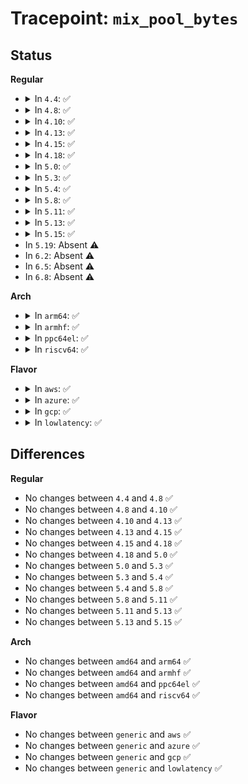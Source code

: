 # Tracepoint: <code>mix_pool_bytes</code>

## Status
<b>Regular</b>
<ul>
<li>
<details>
<summary>In <code>4.4</code>: ✅</summary>

Event:

```c
struct trace_event_raw_random__mix_pool_bytes {
    struct trace_entry ent;
    const char *pool_name;
    int bytes;
    long unsigned int IP;
    char __data[0];
};
```
Function:

```c
void trace_event_raw_event_random__mix_pool_bytes(void *__data, const char *pool_name, int bytes, long unsigned int IP);
```
</details>
</li>
<li>
<details>
<summary>In <code>4.8</code>: ✅</summary>

Event:

```c
struct trace_event_raw_random__mix_pool_bytes {
    struct trace_entry ent;
    const char *pool_name;
    int bytes;
    long unsigned int IP;
    char __data[0];
};
```
Function:

```c
void trace_event_raw_event_random__mix_pool_bytes(void *__data, const char *pool_name, int bytes, long unsigned int IP);
```
</details>
</li>
<li>
<details>
<summary>In <code>4.10</code>: ✅</summary>

Event:

```c
struct trace_event_raw_random__mix_pool_bytes {
    struct trace_entry ent;
    const char *pool_name;
    int bytes;
    long unsigned int IP;
    char __data[0];
};
```
Function:

```c
void trace_event_raw_event_random__mix_pool_bytes(void *__data, const char *pool_name, int bytes, long unsigned int IP);
```
</details>
</li>
<li>
<details>
<summary>In <code>4.13</code>: ✅</summary>

Event:

```c
struct trace_event_raw_random__mix_pool_bytes {
    struct trace_entry ent;
    const char *pool_name;
    int bytes;
    long unsigned int IP;
    char __data[0];
};
```
Function:

```c
void trace_event_raw_event_random__mix_pool_bytes(void *__data, const char *pool_name, int bytes, long unsigned int IP);
```
</details>
</li>
<li>
<details>
<summary>In <code>4.15</code>: ✅</summary>

Event:

```c
struct trace_event_raw_random__mix_pool_bytes {
    struct trace_entry ent;
    const char *pool_name;
    int bytes;
    long unsigned int IP;
    char __data[0];
};
```
Function:

```c
void trace_event_raw_event_random__mix_pool_bytes(void *__data, const char *pool_name, int bytes, long unsigned int IP);
```
</details>
</li>
<li>
<details>
<summary>In <code>4.18</code>: ✅</summary>

Event:

```c
struct trace_event_raw_random__mix_pool_bytes {
    struct trace_entry ent;
    const char *pool_name;
    int bytes;
    long unsigned int IP;
    char __data[0];
};
```
Function:

```c
void trace_event_raw_event_random__mix_pool_bytes(void *__data, const char *pool_name, int bytes, long unsigned int IP);
```
</details>
</li>
<li>
<details>
<summary>In <code>5.0</code>: ✅</summary>

Event:

```c
struct trace_event_raw_random__mix_pool_bytes {
    struct trace_entry ent;
    const char *pool_name;
    int bytes;
    long unsigned int IP;
    char __data[0];
};
```
Function:

```c
void trace_event_raw_event_random__mix_pool_bytes(void *__data, const char *pool_name, int bytes, long unsigned int IP);
```
</details>
</li>
<li>
<details>
<summary>In <code>5.3</code>: ✅</summary>

Event:

```c
struct trace_event_raw_random__mix_pool_bytes {
    struct trace_entry ent;
    const char *pool_name;
    int bytes;
    long unsigned int IP;
    char __data[0];
};
```
Function:

```c
void trace_event_raw_event_random__mix_pool_bytes(void *__data, const char *pool_name, int bytes, long unsigned int IP);
```
</details>
</li>
<li>
<details>
<summary>In <code>5.4</code>: ✅</summary>

Event:

```c
struct trace_event_raw_random__mix_pool_bytes {
    struct trace_entry ent;
    const char *pool_name;
    int bytes;
    long unsigned int IP;
    char __data[0];
};
```
Function:

```c
void trace_event_raw_event_random__mix_pool_bytes(void *__data, const char *pool_name, int bytes, long unsigned int IP);
```
</details>
</li>
<li>
<details>
<summary>In <code>5.8</code>: ✅</summary>

Event:

```c
struct trace_event_raw_random__mix_pool_bytes {
    struct trace_entry ent;
    const char *pool_name;
    int bytes;
    long unsigned int IP;
    char __data[0];
};
```
Function:

```c
void trace_event_raw_event_random__mix_pool_bytes(void *__data, const char *pool_name, int bytes, long unsigned int IP);
```
</details>
</li>
<li>
<details>
<summary>In <code>5.11</code>: ✅</summary>

Event:

```c
struct trace_event_raw_random__mix_pool_bytes {
    struct trace_entry ent;
    const char *pool_name;
    int bytes;
    long unsigned int IP;
    char __data[0];
};
```
Function:

```c
void trace_event_raw_event_random__mix_pool_bytes(void *__data, const char *pool_name, int bytes, long unsigned int IP);
```
</details>
</li>
<li>
<details>
<summary>In <code>5.13</code>: ✅</summary>

Event:

```c
struct trace_event_raw_random__mix_pool_bytes {
    struct trace_entry ent;
    const char *pool_name;
    int bytes;
    long unsigned int IP;
    char __data[0];
};
```
Function:

```c
void trace_event_raw_event_random__mix_pool_bytes(void *__data, const char *pool_name, int bytes, long unsigned int IP);
```
</details>
</li>
<li>
<details>
<summary>In <code>5.15</code>: ✅</summary>

Event:

```c
struct trace_event_raw_random__mix_pool_bytes {
    struct trace_entry ent;
    const char *pool_name;
    int bytes;
    long unsigned int IP;
    char __data[0];
};
```
Function:

```c
void trace_event_raw_event_random__mix_pool_bytes(void *__data, const char *pool_name, int bytes, long unsigned int IP);
```
</details>
</li>
<li>
In <code>5.19</code>: Absent ⚠️
</li>
<li>
In <code>6.2</code>: Absent ⚠️
</li>
<li>
In <code>6.5</code>: Absent ⚠️
</li>
<li>
In <code>6.8</code>: Absent ⚠️
</li>
</ul>
<b>Arch</b>
<ul>
<li>
<details>
<summary>In <code>arm64</code>: ✅</summary>

Event:

```c
struct trace_event_raw_random__mix_pool_bytes {
    struct trace_entry ent;
    const char *pool_name;
    int bytes;
    long unsigned int IP;
    char __data[0];
};
```
Function:

```c
void trace_event_raw_event_random__mix_pool_bytes(void *__data, const char *pool_name, int bytes, long unsigned int IP);
```
</details>
</li>
<li>
<details>
<summary>In <code>armhf</code>: ✅</summary>

Event:

```c
struct trace_event_raw_random__mix_pool_bytes {
    struct trace_entry ent;
    const char *pool_name;
    int bytes;
    long unsigned int IP;
    char __data[0];
};
```
Function:

```c
void trace_event_raw_event_random__mix_pool_bytes(void *__data, const char *pool_name, int bytes, long unsigned int IP);
```
</details>
</li>
<li>
<details>
<summary>In <code>ppc64el</code>: ✅</summary>

Event:

```c
struct trace_event_raw_random__mix_pool_bytes {
    struct trace_entry ent;
    const char *pool_name;
    int bytes;
    long unsigned int IP;
    char __data[0];
};
```
Function:

```c
void trace_event_raw_event_random__mix_pool_bytes(void *__data, const char *pool_name, int bytes, long unsigned int IP);
```
</details>
</li>
<li>
<details>
<summary>In <code>riscv64</code>: ✅</summary>

Event:

```c
struct trace_event_raw_random__mix_pool_bytes {
    struct trace_entry ent;
    const char *pool_name;
    int bytes;
    long unsigned int IP;
    char __data[0];
};
```
Function:

```c
void trace_event_raw_event_random__mix_pool_bytes(void *__data, const char *pool_name, int bytes, long unsigned int IP);
```
</details>
</li>
</ul>
<b>Flavor</b>
<ul>
<li>
<details>
<summary>In <code>aws</code>: ✅</summary>

Event:

```c
struct trace_event_raw_random__mix_pool_bytes {
    struct trace_entry ent;
    const char *pool_name;
    int bytes;
    long unsigned int IP;
    char __data[0];
};
```
Function:

```c
void trace_event_raw_event_random__mix_pool_bytes(void *__data, const char *pool_name, int bytes, long unsigned int IP);
```
</details>
</li>
<li>
<details>
<summary>In <code>azure</code>: ✅</summary>

Event:

```c
struct trace_event_raw_random__mix_pool_bytes {
    struct trace_entry ent;
    const char *pool_name;
    int bytes;
    long unsigned int IP;
    char __data[0];
};
```
Function:

```c
void trace_event_raw_event_random__mix_pool_bytes(void *__data, const char *pool_name, int bytes, long unsigned int IP);
```
</details>
</li>
<li>
<details>
<summary>In <code>gcp</code>: ✅</summary>

Event:

```c
struct trace_event_raw_random__mix_pool_bytes {
    struct trace_entry ent;
    const char *pool_name;
    int bytes;
    long unsigned int IP;
    char __data[0];
};
```
Function:

```c
void trace_event_raw_event_random__mix_pool_bytes(void *__data, const char *pool_name, int bytes, long unsigned int IP);
```
</details>
</li>
<li>
<details>
<summary>In <code>lowlatency</code>: ✅</summary>

Event:

```c
struct trace_event_raw_random__mix_pool_bytes {
    struct trace_entry ent;
    const char *pool_name;
    int bytes;
    long unsigned int IP;
    char __data[0];
};
```
Function:

```c
void trace_event_raw_event_random__mix_pool_bytes(void *__data, const char *pool_name, int bytes, long unsigned int IP);
```
</details>
</li>
</ul>

## Differences
<b>Regular</b>
<ul>
<li>
No changes between <code>4.4</code> and <code>4.8</code> ✅
</li>
<li>
No changes between <code>4.8</code> and <code>4.10</code> ✅
</li>
<li>
No changes between <code>4.10</code> and <code>4.13</code> ✅
</li>
<li>
No changes between <code>4.13</code> and <code>4.15</code> ✅
</li>
<li>
No changes between <code>4.15</code> and <code>4.18</code> ✅
</li>
<li>
No changes between <code>4.18</code> and <code>5.0</code> ✅
</li>
<li>
No changes between <code>5.0</code> and <code>5.3</code> ✅
</li>
<li>
No changes between <code>5.3</code> and <code>5.4</code> ✅
</li>
<li>
No changes between <code>5.4</code> and <code>5.8</code> ✅
</li>
<li>
No changes between <code>5.8</code> and <code>5.11</code> ✅
</li>
<li>
No changes between <code>5.11</code> and <code>5.13</code> ✅
</li>
<li>
No changes between <code>5.13</code> and <code>5.15</code> ✅
</li>
</ul>
<b>Arch</b>
<ul>
<li>
No changes between <code>amd64</code> and <code>arm64</code> ✅
</li>
<li>
No changes between <code>amd64</code> and <code>armhf</code> ✅
</li>
<li>
No changes between <code>amd64</code> and <code>ppc64el</code> ✅
</li>
<li>
No changes between <code>amd64</code> and <code>riscv64</code> ✅
</li>
</ul>
<b>Flavor</b>
<ul>
<li>
No changes between <code>generic</code> and <code>aws</code> ✅
</li>
<li>
No changes between <code>generic</code> and <code>azure</code> ✅
</li>
<li>
No changes between <code>generic</code> and <code>gcp</code> ✅
</li>
<li>
No changes between <code>generic</code> and <code>lowlatency</code> ✅
</li>
</ul>

